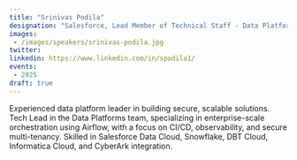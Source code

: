 ```yaml
---
title: "Srinivas Podila"
designation: "Salesforce, Lead Member of Technical Staff - Data Platforms"
images:
 - /images/speakers/srinivas-podila.jpg
twitter: 
linkedin: https://www.linkedin.com/in/spodila1/
events:
 - 2025
draft: true
---
```


Experienced data platform leader in building secure, scalable solutions. Tech Lead in the Data Platforms team, specializing in enterprise-scale orchestration using Airflow, with a focus on CI/CD, observability, and secure multi-tenancy. Skilled in Salesforce Data Cloud, Snowflake, DBT Cloud, Informatica Cloud, and CyberArk integration.